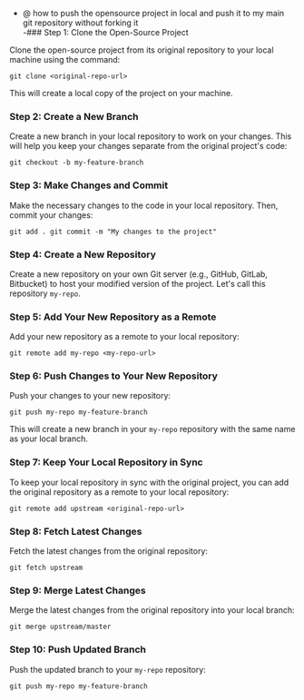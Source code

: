 - @ how to push the opensource project in local and push it to my main git repository without forking it  
	-### Step 1: Clone the Open-Source Project

Clone the open-source project from its original repository to your local machine using the command:

`git clone <original-repo-url>`

This will create a local copy of the project on your machine.

### Step 2: Create a New Branch

Create a new branch in your local repository to work on your changes. This will help you keep your changes separate from the original project's code:

`git checkout -b my-feature-branch`

### Step 3: Make Changes and Commit

Make the necessary changes to the code in your local repository. Then, commit your changes:

`git add . git commit -m "My changes to the project"`

### Step 4: Create a New Repository

Create a new repository on your own Git server (e.g., GitHub, GitLab, Bitbucket) to host your modified version of the project. Let's call this repository `my-repo`.

### Step 5: Add Your New Repository as a Remote

Add your new repository as a remote to your local repository:

`git remote add my-repo <my-repo-url>`

### Step 6: Push Changes to Your New Repository

Push your changes to your new repository:

`git push my-repo my-feature-branch`

This will create a new branch in your `my-repo` repository with the same name as your local branch.

### Step 7: Keep Your Local Repository in Sync

To keep your local repository in sync with the original project, you can add the original repository as a remote to your local repository:

`git remote add upstream <original-repo-url>`

### Step 8: Fetch Latest Changes

Fetch the latest changes from the original repository:

`git fetch upstream`

### Step 9: Merge Latest Changes

Merge the latest changes from the original repository into your local branch:

`git merge upstream/master`

### Step 10: Push Updated Branch

Push the updated branch to your `my-repo` repository:

`git push my-repo my-feature-branch`